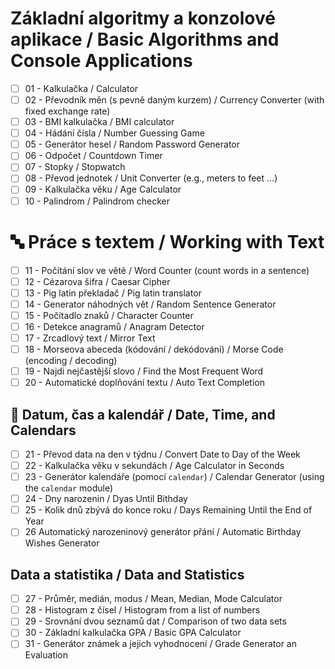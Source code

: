 # Základní algoritmy a konzolové aplikace / Basic Algorithms and Console Applications 

- [ ] 01 - Kalkulačka /  Calculator
- [ ] 02 - Převodník měn (s pevně daným kurzem) / Currency Converter (with fixed exchange rate)
- [ ] 03 - BMI kalkulačka / BMI calculator
- [ ] 04 - Hádání čísla / Number Guessing Game
- [ ] 05 - Generátor hesel / Random Password Generator
- [ ] 06 - Odpočet / Countdown Timer
- [ ] 07 - Stopky / Stopwatch
- [ ] 08 - Převod jednotek / Unit Converter (e.g., meters to feet ...)
- [ ] 09 - Kalkulačka věku / Age Calculator
- [ ] 10 - Palindrom / Palindrom checker 

# 🔤 Práce s textem / Working with Text

- [ ] 11 - Počítání slov ve větě / Word Counter (count words in a sentence)
- [ ] 12 - Cézarova šifra / Caesar Cipher
- [ ] 13 - Pig latin překladač / Pig latin translator
- [ ] 14 - Generator náhodných vět / Random Sentence Generator
- [ ] 15 - Počítadlo znaků / Character Counter
- [ ] 16 - Detekce anagramů / Anagram Detector
- [ ] 17 - Zrcadlový text / Mirror Text
- [ ] 18 - Morseova abeceda (kódování / dekódování) / Morse Code (encoding / decoding)
- [ ] 19 - Najdi nejčastější slovo / Find the Most Frequent Word
- [ ] 20 - Automatické doplňování textu / Auto Text Completion 

## 📅 Datum, čas a kalendář / Date, Time, and Calendars

- [ ] 21 - Převod data na den v týdnu / Convert Date to Day of the Week 
- [ ] 22 - Kalkulačka věku v sekundách / Age Calculator in Seconds
- [ ] 23 - Generátor kalendáře (pomocí `calendar`) / Calendar Generator (using the `calendar` module)
- [ ] 24 - Dny narozenin / Dyas Until Bithday
- [ ] 25 - Kolik dnů zbývá do konce roku / Days Remaining Until the End of Year
- [ ] 26 Automatický narozeninový generátor přání / Automatic Birthday Wishes Generator

## Data a statistika / Data and Statistics

- [ ] 27 - Průměr, medián, modus / Mean, Median, Mode Calculator
- [ ] 28 - Histogram z čísel / Histogram from a list of numbers
- [ ] 29 - Srovnání dvou seznamů dat / Comparison of two data sets
- [ ] 30 - Základní kalkulačka GPA / Basic GPA Calculator
- [ ] 31 - Generátor známek a jejich vyhodnocení / Grade Generator an Evaluation